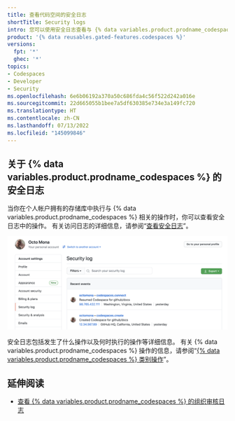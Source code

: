 ```yaml
---
title: 查看代码空间的安全日志
shortTitle: Security logs
intro: 您可以使用安全日志查看与 {% data variables.product.prodname_codespaces %} 相关的所有操作。
product: '{% data reusables.gated-features.codespaces %}'
versions:
  fpt: '*'
  ghec: '*'
topics:
- Codespaces
- Developer
- Security
ms.openlocfilehash: 6e6b06192a370a50c686fda4c56f522d242a016e
ms.sourcegitcommit: 22d665055b1bee7a5df630385e734e3a149fc720
ms.translationtype: HT
ms.contentlocale: zh-CN
ms.lasthandoff: 07/13/2022
ms.locfileid: "145099846"
---
```

## <a name="about-security-logs-for--data-variablesproductprodname_codespaces-"></a>关于 {% data variables.product.prodname_codespaces %} 的安全日志

当你在个人帐户拥有的存储库中执行与 {% data variables.product.prodname_codespaces %} 相关的操作时，你可以查看安全日志中的操作。 有关访问日志的详细信息，请参阅“[查看安全日志](/github/authenticating-to-github/reviewing-your-security-log#accessing-your-security-log)”。

![包含代码空间信息的安全日志](/assets/images/help/settings/codespaces-audit-log.png)

安全日志包括发生了什么操作以及何时执行的操作等详细信息。 有关 {% data variables.product.prodname_codespaces %} 操作的信息，请参阅“[{% data variables.product.prodname_codespaces %} 类别操作](/github/authenticating-to-github/reviewing-your-security-log#codespaces-category-actions)”。

## <a name="further-reading"></a>延伸阅读

- [查看 {% data variables.product.prodname_codespaces %} 的组织审核日志](/codespaces/managing-codespaces-for-your-organization/reviewing-your-organizations-audit-logs-for-codespaces)
